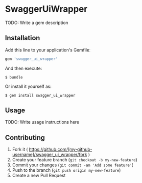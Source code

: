 # SwaggerUiWrapper

TODO: Write a gem description

## Installation

Add this line to your application's Gemfile:

```ruby
gem 'swagger_ui_wrapper'
```

And then execute:

    $ bundle

Or install it yourself as:

    $ gem install swagger_ui_wrapper

## Usage

TODO: Write usage instructions here

## Contributing

1. Fork it ( https://github.com/[my-github-username]/swagger_ui_wrapper/fork )
2. Create your feature branch (`git checkout -b my-new-feature`)
3. Commit your changes (`git commit -am 'Add some feature'`)
4. Push to the branch (`git push origin my-new-feature`)
5. Create a new Pull Request
